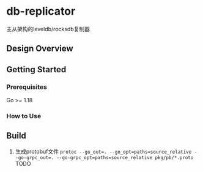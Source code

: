 # db-replicator
主从架构的leveldb/rocksdb复制器


## Design Overview

<!-- ![整体架构](resource/db.png) -->

## Getting Started

### Prerequisites

Go >= 1.18

### How to Use

## Build

1. 生成protobuf文件
`protoc --go_out=. --go_opt=paths=source_relative --go-grpc_out=. --go-grpc_opt=paths=source_relative pkg/pb/*.proto`
TODO